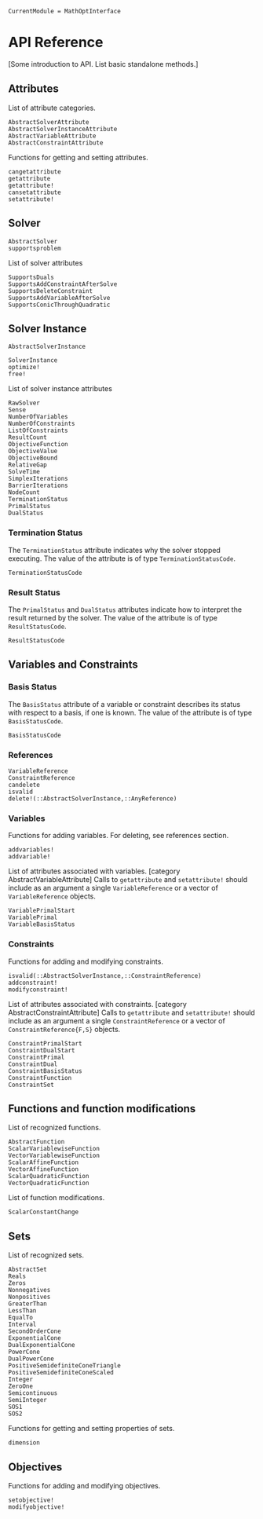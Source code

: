 ```@meta
CurrentModule = MathOptInterface
```

# API Reference

[Some introduction to API. List basic standalone methods.]

## Attributes

List of attribute categories.

```@docs
AbstractSolverAttribute
AbstractSolverInstanceAttribute
AbstractVariableAttribute
AbstractConstraintAttribute
```

Functions for getting and setting attributes.

```@docs
cangetattribute
getattribute
getattribute!
cansetattribute
setattribute!
```

## Solver

```@docs
AbstractSolver
supportsproblem
```

List of solver attributes

```@docs
SupportsDuals
SupportsAddConstraintAfterSolve
SupportsDeleteConstraint
SupportsAddVariableAfterSolve
SupportsConicThroughQuadratic
```

## Solver Instance

```@docs
AbstractSolverInstance
```

```@docs
SolverInstance
optimize!
free!
```

List of solver instance attributes

```@docs
RawSolver
Sense
NumberOfVariables
NumberOfConstraints
ListOfConstraints
ResultCount
ObjectiveFunction
ObjectiveValue
ObjectiveBound
RelativeGap
SolveTime
SimplexIterations
BarrierIterations
NodeCount
TerminationStatus
PrimalStatus
DualStatus
```

### Termination Status

The `TerminationStatus` attribute indicates why the solver stopped executing.
The value of the attribute is of type `TerminationStatusCode`.

```@docs
TerminationStatusCode
```

### Result Status

The `PrimalStatus` and `DualStatus` attributes indicate how to interpret the result returned by the solver.
The value of the attribute is of type `ResultStatusCode`.

```@docs
ResultStatusCode
```

## Variables and Constraints

### Basis Status

The `BasisStatus` attribute of a variable or constraint describes its status with respect to a basis, if one is known.
The value of the attribute is of type `BasisStatusCode`.

```@docs
BasisStatusCode
```

### References

```@docs
VariableReference
ConstraintReference
candelete
isvalid
delete!(::AbstractSolverInstance,::AnyReference)
```

### Variables

Functions for adding variables. For deleting, see references section.

```@docs
addvariables!
addvariable!
```

List of attributes associated with variables. [category AbstractVariableAttribute]
Calls to `getattribute` and `setattribute!` should include as an argument a single `VariableReference` or a vector of `VariableReference` objects.

```@docs
VariablePrimalStart
VariablePrimal
VariableBasisStatus
```

### Constraints

Functions for adding and modifying constraints.

```@docs
isvalid(::AbstractSolverInstance,::ConstraintReference)
addconstraint!
modifyconstraint!
```

List of attributes associated with constraints. [category AbstractConstraintAttribute]
Calls to `getattribute` and `setattribute!` should include as an argument a single `ConstraintReference` or a vector of `ConstraintReference{F,S}` objects.

```@docs
ConstraintPrimalStart
ConstraintDualStart
ConstraintPrimal
ConstraintDual
ConstraintBasisStatus
ConstraintFunction
ConstraintSet
```

## Functions and function modifications

List of recognized functions.
```@docs
AbstractFunction
ScalarVariablewiseFunction
VectorVariablewiseFunction
ScalarAffineFunction
VectorAffineFunction
ScalarQuadraticFunction
VectorQuadraticFunction
```

List of function modifications.
```@docs
ScalarConstantChange
```

## Sets

List of recognized sets.

```@docs
AbstractSet
Reals
Zeros
Nonnegatives
Nonpositives
GreaterThan
LessThan
EqualTo
Interval
SecondOrderCone
ExponentialCone
DualExponentialCone
PowerCone
DualPowerCone
PositiveSemidefiniteConeTriangle
PositiveSemidefiniteConeScaled
Integer
ZeroOne
Semicontinuous
SemiInteger
SOS1
SOS2
```

Functions for getting and setting properties of sets.

```@docs
dimension
```

## Objectives

Functions for adding and modifying objectives.

```@docs
setobjective!
modifyobjective!
```
